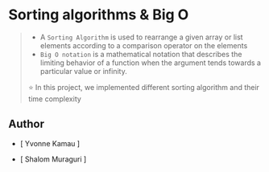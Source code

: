 # Sorting algorithms & Big O

> - A `Sorting Algorithm` is used to rearrange a given array or list elements according to a comparison operator on the elements
> - `Big O notation` is a mathematical notation that describes the limiting behavior of a function when the argument tends towards a particular value or infinity.
>
> ⭐ In this project, we implemented different sorting algorithm and their time complexity

## Author

- [ Yvonne Kamau ]

- [ Shalom Muraguri ]
